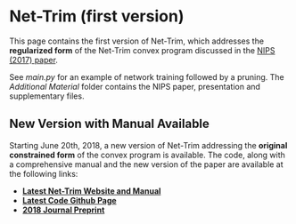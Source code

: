 # Net-Trim (first version)
This page contains the first version of Net-Trim, which addresses the **regularized form** of the Net-Trim convex program discussed in the [NIPS (2017) paper](https://papers.nips.cc/paper/6910-net-trim-convex-pruning-of-deep-neural-networks-with-performance-guarantee).

See *main.py* for an example of network training followed by a pruning. The *Additional Material* folder contains the NIPS paper, presentation and supplementary files. 

## New Version with Manual Available 
Starting June 20th, 2018, a new version of Net-Trim addressing the **original constrained form** of the convex program is available. The code, along with a comprehensive manual and the new version of the paper are available at the following links:

* [**Latest Net-Trim Website and Manual**](https://dnntoolbox.github.io/Net-Trim/)
* [**Latest Code Github Page**](https://github.com/DNNToolBox/Net-Trim)
* [**2018 Journal Preprint**](https://arxiv.org)


